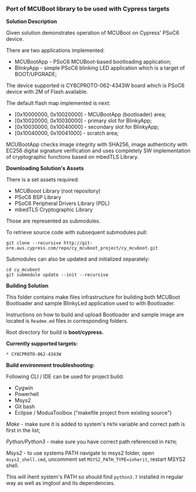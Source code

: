 ### Port of MCUBoot library to be used with Cypress targets

**Solution Description**

Given solution demonstrates operation of MCUBoot on Cypress' PSoC6 device.

There are two applications implemented:
* MCUBootApp - PSoC6 MCUBoot-based bootloading application;
* BlinkyApp - simple PSoC6 blinking LED application which is a target of BOOT/UPGRADE;

The device supported is CY8CPROTO-062-4343W board which is PSoC6 device with 2M of Flash available.

The default flash map implemented is next:

* [0x10000000, 0x10020000] - MCUBootApp (bootloader) area;
* [0x10020000, 0x10030000] - primary slot for BlinkyApp;
* [0x10030000, 0x10040000] - secondary slot for BlinkyApp;
* [0x10040000, 0x10041000] - scratch area;

MCUBootApp checks image integrity with SHA256, image authenticity with EC256 digital signature verification and uses completely SW implementation of cryptographic functions based on mbedTLS Library.

**Downloading Solution's Assets**

There is a set assets required:

* MCUBooot Library (root repository)
* PSoC6 BSP Library
* PSoC6 Peripheral Drivers Library (PDL)
* mbedTLS Cryptographic Library

Those are represented as submodules.

To retrieve source code with subsequent submodules pull:

    git clone --recursive http://git-ore.aus.cypress.com/repo/cy_mcuboot_project/cy_mcuboot.git

Submodules can also be updated and initialized separately:

    cd cy_mcuboot
    git submodule update --init --recursive

**Building Solution**

This folder contains make files infrastructure for building both MCUBoot Bootloader and sample BlinkyLed application used to with Bootloader.

Instructions on how to build and upload Bootloader and sample image are located is `Readme.md` files in corresponding folders.

Root directory for build is **boot/cypress.**

**Currently supported targets:**

`* CY8CPROTO-062-4343W`

**Build environment troubleshooting:**

Following CLI / IDE can be used for project build:

* Cygwin
* Powerhell
* Msys2
* Git bash
* Eclipse / ModusToolbox ("makefile project from existing source")

*Make* - make sure it is added to system's `PATH` variable and correct path is first in the list;

*Python/Python3* - make sure you have correct path referenced in `PATH`;

*Msys2* - to use systems PATH navigate to msys2 folder, open `msys2_shell.cmd`, uncomment set `MSYS2_PATH_TYPE=inherit`, restart MSYS2 shell.

This will iherit system's PATH so should find `python3.7` installed in regular way as well as imgtool and its dependencies.

